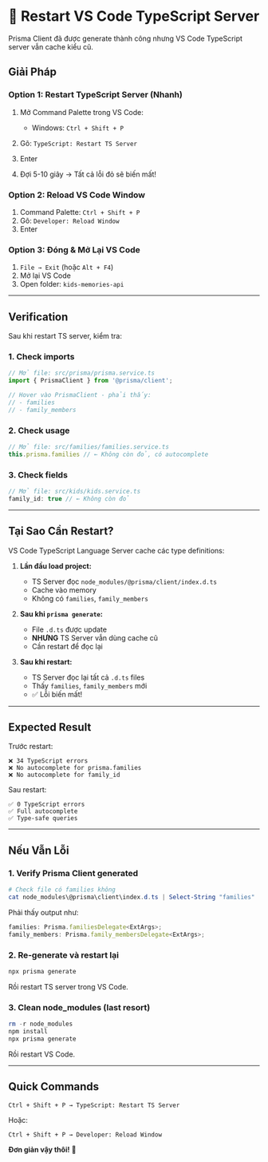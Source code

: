 # 🔄 Restart VS Code TypeScript Server

Prisma Client đã được generate thành công nhưng VS Code TypeScript server vẫn cache kiểu cũ.

## Giải Pháp

### Option 1: Restart TypeScript Server (Nhanh)

1. Mở Command Palette trong VS Code:
   - Windows: `Ctrl + Shift + P`
   
2. Gõ: `TypeScript: Restart TS Server`

3. Enter

4. Đợi 5-10 giây → Tất cả lỗi đỏ sẽ biến mất!

### Option 2: Reload VS Code Window

1. Command Palette: `Ctrl + Shift + P`
2. Gõ: `Developer: Reload Window`
3. Enter

### Option 3: Đóng & Mở Lại VS Code

1. `File → Exit` (hoặc `Alt + F4`)
2. Mở lại VS Code
3. Open folder: `kids-memories-api`

---

## Verification

Sau khi restart TS server, kiểm tra:

### 1. Check imports
```typescript
// Mở file: src/prisma/prisma.service.ts
import { PrismaClient } from '@prisma/client';

// Hover vào PrismaClient - phải thấy:
// - families
// - family_members
```

### 2. Check usage
```typescript
// Mở file: src/families/families.service.ts
this.prisma.families // ← Không còn đỏ, có autocomplete
```

### 3. Check fields
```typescript
// Mở file: src/kids/kids.service.ts
family_id: true // ← Không còn đỏ
```

---

## Tại Sao Cần Restart?

VS Code TypeScript Language Server cache các type definitions:

1. **Lần đầu load project:**
   - TS Server đọc `node_modules/@prisma/client/index.d.ts`
   - Cache vào memory
   - Không có `families`, `family_members`

2. **Sau khi `prisma generate`:**
   - File `.d.ts` được update
   - **NHƯNG** TS Server vẫn dùng cache cũ
   - Cần restart để đọc lại

3. **Sau khi restart:**
   - TS Server đọc lại tất cả `.d.ts` files
   - Thấy `families`, `family_members` mới
   - ✅ Lỗi biến mất!

---

## Expected Result

Trước restart:
```
❌ 34 TypeScript errors
❌ No autocomplete for prisma.families
❌ No autocomplete for family_id
```

Sau restart:
```
✅ 0 TypeScript errors
✅ Full autocomplete
✅ Type-safe queries
```

---

## Nếu Vẫn Lỗi

### 1. Verify Prisma Client generated
```powershell
# Check file có families không
cat node_modules\@prisma\client\index.d.ts | Select-String "families"
```

Phải thấy output như:
```typescript
families: Prisma.familiesDelegate<ExtArgs>;
family_members: Prisma.family_membersDelegate<ExtArgs>;
```

### 2. Re-generate và restart lại
```powershell
npx prisma generate
```

Rồi restart TS server trong VS Code.

### 3. Clean node_modules (last resort)
```powershell
rm -r node_modules
npm install
npx prisma generate
```

Rồi restart VS Code.

---

## Quick Commands

```
Ctrl + Shift + P → TypeScript: Restart TS Server
```

Hoặc:

```
Ctrl + Shift + P → Developer: Reload Window
```

**Đơn giản vậy thôi!** 🚀
